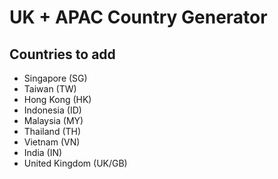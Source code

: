 # UK + APAC Country Generator

## Countries to add
- Singapore (SG)
- Taiwan (TW)
- Hong Kong (HK)
- Indonesia (ID)
- Malaysia (MY)
- Thailand (TH)
- Vietnam (VN)
- India (IN)
- United Kingdom (UK/GB)